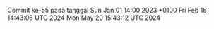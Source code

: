 Commit ke-55 pada tanggal Sun Jan 01 14:00 2023 +0100
Fri Feb 16 14:43:06 UTC 2024
Mon May 20 15:43:12 UTC 2024
